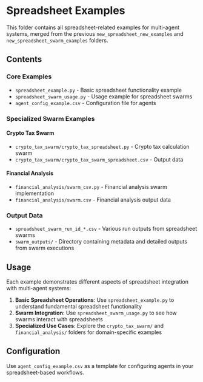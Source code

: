 # Spreadsheet Examples

This folder contains all spreadsheet-related examples for multi-agent systems, merged from the previous `new_spreadsheet_new_examples` and `new_spreadsheet_swarm_examples` folders.

## Contents

### Core Examples
- `spreadsheet_example.py` - Basic spreadsheet functionality example
- `spreadsheet_swarm_usage.py` - Usage example for spreadsheet swarms
- `agent_config_example.csv` - Configuration file for agents

### Specialized Swarm Examples

#### Crypto Tax Swarm
- `crypto_tax_swarm/crypto_tax_spreadsheet.py` - Crypto tax calculation swarm
- `crypto_tax_swarm/crypto_tax_swarm_spreadsheet.csv` - Output data

#### Financial Analysis
- `financial_analysis/swarm_csv.py` - Financial analysis swarm implementation
- `financial_analysis/swarm.csv` - Financial analysis output data

### Output Data
- `spreadsheet_swarm_run_id_*.csv` - Various run outputs from spreadsheet swarms
- `swarm_outputs/` - Directory containing metadata and detailed outputs from swarm executions

## Usage

Each example demonstrates different aspects of spreadsheet integration with multi-agent systems:

1. **Basic Spreadsheet Operations**: Use `spreadsheet_example.py` to understand fundamental spreadsheet functionality
2. **Swarm Integration**: Use `spreadsheet_swarm_usage.py` to see how swarms interact with spreadsheets
3. **Specialized Use Cases**: Explore the `crypto_tax_swarm/` and `financial_analysis/` folders for domain-specific examples

## Configuration

Use `agent_config_example.csv` as a template for configuring agents in your spreadsheet-based workflows.
